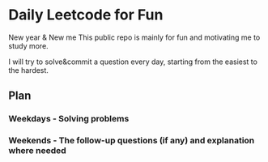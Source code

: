 # Daily Leetcode for Fun

New year & New me
This public repo is mainly for fun and motivating me to study more.

I will try to solve&commit a question every day, starting from the easiest to the hardest.

## Plan

### Weekdays - Solving problems
### Weekends - The follow-up questions (if any) and explanation where needed